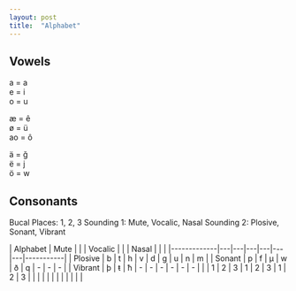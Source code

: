 ```yaml
---
layout: post
title:  "Alphabet" 
---
```


## Vowels

a = a  
e = i  
o = u  

æ = ê  
ø = ü  
ao = ô  

ä = ğ   
ë = j  
ö = w  


## Consonants

Bucal Places:   1, 2, 3
Sounding 1:     Mute, Vocalic, Nasal
Sounding 2:     Plosive, Sonant, Vibrant

| Alphabet    | Mute  | | | Vocalic | | | Nasal | | |
|-------------|---|---|---|---|---|---|-----------|
| Plosive     | b | t | h | v | d | g | u | n | m |
| Sonant      | p | f | µ | w | ð | q | - | - | - | 
| Vibrant     | þ | ŧ | ħ | - | - | - | - | - | - | 
|             | 1 | 2 | 3 | 1 | 2 | 3 | 1 | 2 | 3 |
|             |   |   |   |   |   |   |   |   |   |
